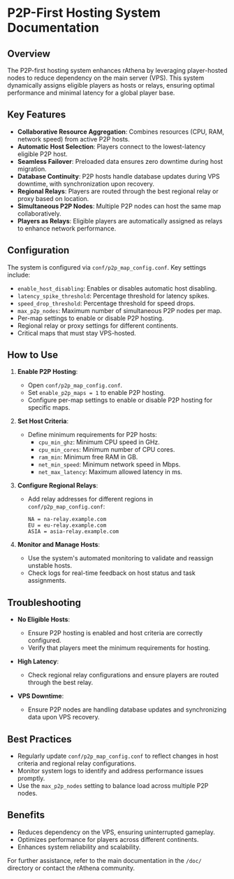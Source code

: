 # P2P-First Hosting System Documentation

## Overview
The P2P-first hosting system enhances rAthena by leveraging player-hosted nodes to reduce dependency on the main server (VPS). This system dynamically assigns eligible players as hosts or relays, ensuring optimal performance and minimal latency for a global player base.

## Key Features
- **Collaborative Resource Aggregation**: Combines resources (CPU, RAM, network speed) from active P2P hosts.
- **Automatic Host Selection**: Players connect to the lowest-latency eligible P2P host.
- **Seamless Failover**: Preloaded data ensures zero downtime during host migration.
- **Database Continuity**: P2P hosts handle database updates during VPS downtime, with synchronization upon recovery.
- **Regional Relays**: Players are routed through the best regional relay or proxy based on location.
- **Simultaneous P2P Nodes**: Multiple P2P nodes can host the same map collaboratively.
- **Players as Relays**: Eligible players are automatically assigned as relays to enhance network performance.

## Configuration
The system is configured via `conf/p2p_map_config.conf`. Key settings include:
- `enable_host_disabling`: Enables or disables automatic host disabling.
- `latency_spike_threshold`: Percentage threshold for latency spikes.
- `speed_drop_threshold`: Percentage threshold for speed drops.
- `max_p2p_nodes`: Maximum number of simultaneous P2P nodes per map.
- Per-map settings to enable or disable P2P hosting.
- Regional relay or proxy settings for different continents.
- Critical maps that must stay VPS-hosted.

## How to Use
1. **Enable P2P Hosting**:
   - Open `conf/p2p_map_config.conf`.
   - Set `enable_p2p_maps = 1` to enable P2P hosting.
   - Configure per-map settings to enable or disable P2P hosting for specific maps.

2. **Set Host Criteria**:
   - Define minimum requirements for P2P hosts:
     - `cpu_min_ghz`: Minimum CPU speed in GHz.
     - `cpu_min_cores`: Minimum number of CPU cores.
     - `ram_min`: Minimum free RAM in GB.
     - `net_min_speed`: Minimum network speed in Mbps.
     - `net_max_latency`: Maximum allowed latency in ms.

3. **Configure Regional Relays**:
   - Add relay addresses for different regions in `conf/p2p_map_config.conf`:
     ```
     NA = na-relay.example.com
     EU = eu-relay.example.com
     ASIA = asia-relay.example.com
     ```

4. **Monitor and Manage Hosts**:
   - Use the system's automated monitoring to validate and reassign unstable hosts.
   - Check logs for real-time feedback on host status and task assignments.

## Troubleshooting
- **No Eligible Hosts**:
  - Ensure P2P hosting is enabled and host criteria are correctly configured.
  - Verify that players meet the minimum requirements for hosting.

- **High Latency**:
  - Check regional relay configurations and ensure players are routed through the best relay.

- **VPS Downtime**:
  - Ensure P2P nodes are handling database updates and synchronizing data upon VPS recovery.

## Best Practices
- Regularly update `conf/p2p_map_config.conf` to reflect changes in host criteria and regional relay configurations.
- Monitor system logs to identify and address performance issues promptly.
- Use the `max_p2p_nodes` setting to balance load across multiple P2P nodes.

## Benefits
- Reduces dependency on the VPS, ensuring uninterrupted gameplay.
- Optimizes performance for players across different continents.
- Enhances system reliability and scalability.

For further assistance, refer to the main documentation in the `/doc/` directory or contact the rAthena community.